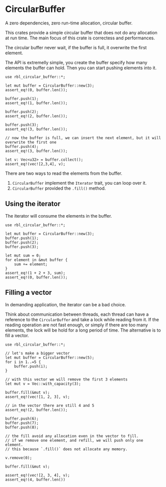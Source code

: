 # CircularBuffer

A zero dependencies, zero run-time allocation, circular buffer.

This crates provide a simple circular buffer that does not do any allocation at run time. The
main focus of this crate is correctess and performances.

The circular buffer never wait, if the buffer is full, it overwrite the first element.

The API is extremelly simple, you create the buffer specify how many elements the buffer can
hold. Then you can start pushing elements into it.

```
use rbl_circular_buffer::*;

let mut buffer = CircularBuffer::new(3);
assert_eq!(0, buffer.len());

buffer.push(1);
assert_eq!(1, buffer.len());

buffer.push(2);
assert_eq!(2, buffer.len());

buffer.push(3);
assert_eq!(3, buffer.len());

// now the buffer is full, we can insert the next element, but it will overwrite the first one
buffer.push(4);
assert_eq!(3, buffer.len());

let v: Vec<u32> = buffer.collect();
assert_eq!(vec![2,3,4], v);
```
There are two ways to read the elements from the buffer.
1. `CircularBuffer` implement the `Iterator` trait, you can loop over it.
2. `CircularBuffer` provided the `.fill()` method.

## Using the iterator

The iterator will consume the elements in the buffer.

```
use rbl_circular_buffer::*;

let mut buffer = CircularBuffer::new(3);
buffer.push(1);
buffer.push(2);
buffer.push(3);

let mut sum = 0;
for element in &mut buffer {
    sum += element;
}
assert_eq!(1 + 2 + 3, sum);
assert_eq!(0, buffer.len());
```

## Filling a vector

In demanding application, the iterator can be a bad choice.

Think about communication between threads, each thread can have a reference to the
`CircularBuffer` and take a lock while reading from it. If the reading operation are not fast
enough, or simply if there are too many elements, the lock will be hold for a long period of
time. The alternative is to fill a vector.

```
use rbl_circular_buffer::*;

// let's make a bigger vector
let mut buffer = CircularBuffer::new(5);
for i in 1..=5 {
    buffer.push(i);
}

// with this vector we will remove the first 3 elements
let mut v = Vec::with_capacity(3);

buffer.fill(&mut v);
assert_eq!(vec![1, 2, 3], v);

// in the vector there are still 4 and 5
assert_eq!(2, buffer.len());

buffer.push(6);
buffer.push(7);
buffer.push(8);

// the fill avoid any allocation even in the vector to fill.
// if we remove one element, and refill, we will push only one element.
// this because `.fill()` does not allocate any memory.

v.remove(0);

buffer.fill(&mut v);

assert_eq!(vec![2, 3, 4], v);
assert_eq!(4, buffer.len())
```



